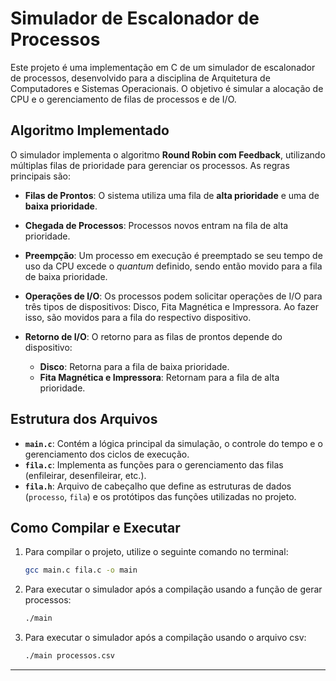 # Simulador de Escalonador de Processos

Este projeto é uma implementação em C de um simulador de escalonador de processos, desenvolvido para a disciplina de Arquitetura de Computadores e Sistemas Operacionais. O objetivo é simular a alocação de CPU e o gerenciamento de filas de processos e de I/O.

## Algoritmo Implementado

O simulador implementa o algoritmo **Round Robin com Feedback**, utilizando múltiplas filas de prioridade para gerenciar os processos. As regras principais são:

* **Filas de Prontos**: O sistema utiliza uma fila de **alta prioridade** e uma de **baixa prioridade**.
* **Chegada de Processos**: Processos novos entram na fila de alta prioridade.
* **Preempção**: Um processo em execução é preemptado se seu tempo de uso da CPU excede o *quantum* definido, sendo então movido para a fila de baixa prioridade.
* **Operações de I/O**: Os processos podem solicitar operações de I/O para três tipos de dispositivos: Disco, Fita Magnética e Impressora. Ao fazer isso, são movidos para a fila do respectivo dispositivo.
* **Retorno de I/O**: O retorno para as filas de prontos depende do dispositivo:

  * **Disco**: Retorna para a fila de baixa prioridade.
  * **Fita Magnética e Impressora**: Retornam para a fila de alta prioridade.

## Estrutura dos Arquivos

* **`main.c`**: Contém a lógica principal da simulação, o controle do tempo e o gerenciamento dos ciclos de execução.
* **`fila.c`**: Implementa as funções para o gerenciamento das filas (enfileirar, desenfileirar, etc.).
* **`fila.h`**: Arquivo de cabeçalho que define as estruturas de dados (`processo`, `fila`) e os protótipos das funções utilizadas no projeto.

## Como Compilar e Executar

1. Para compilar o projeto, utilize o seguinte comando no terminal:

   ```bash
   gcc main.c fila.c -o main
   ```

2. Para executar o simulador após a compilação usando a função de gerar processos:

   ```bash
   ./main
   ```

3. Para executar o simulador após a compilação usando o arquivo csv:

   ```bash
   ./main processos.csv
   ```

---
